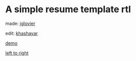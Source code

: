# A simple resume template rtl

made: [jglovier](https://github.com/jglovier/resume-template)

edit: [khashayar](https://github.com/khashayarzavosh)

[demo](https://github.com/khashayarzavosh/resume-template-rtl)

[left to right](https://github.com/khashayarzavosh/resume-template-ltr)
